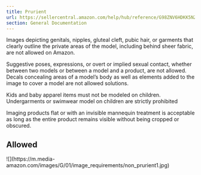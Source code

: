 ```yaml
---
title: Prurient
url: https://sellercentral.amazon.com/help/hub/reference/G98ZNV6HDKK5NZ8C
section: General Documentation
---
```


Images depicting genitals, nipples, gluteal cleft, pubic hair, or garments
that clearly outline the private areas of the model, including behind sheer
fabric, are not allowed on Amazon.  
  
Suggestive poses, expressions, or overt or implied sexual contact, whether
between two models or between a model and a product, are not allowed. Decals
concealing areas of a model’s body as well as elements added to the image to
cover a model are not allowed solutions.

Kids and baby apparel items must not be modeled on children. Undergarments or
swimwear model on children are strictly prohibited

Imaging products flat or with an invisible mannequin treatment is acceptable
as long as the entire product remains visible without being cropped or
obscured.

Allowed  
---  
![](https://m.media-
amazon.com/images/G/01/image_requirements/non_prurient1.jpg)

